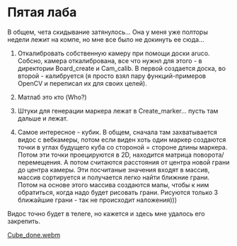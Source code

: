 # Пятая лаба

В общем, чета скидывание затянулось... Она у меня уже полторы недели лежит на компе, но мне все было не докинуть ее сюда...

1. Откалибровать собственную камеру при помощи доски aruco.
Собсно, камера откалибрована, все что нужнл для этого - в директории Board_create и Cam_calib. В первой создается доска, во второй - калибруется (я просто взял пару функций-примеров OpenCV и переписал их для своих целей).

2. Матлаб это кто (Who?)

3. Штуки для генерации маркера лежат в Create_marker... пусть там дальше и лежат.

4. Самое интересное - кубик.
В общем, сначала там захватывается видос с вебкамеры, потом если виден хоть один маркер создаются точки в углах будущего куба со стороной = стороне длины маркера. Потом эти точки проецируются в 2D, находится матрица поворота/перемещения. А потом считаются расстояния от центра новой грани до центра камеры. Эти посчитаные значения входят в массив, массив сортируется и получается легко найти ближние грани. Потом на основе этого массива создаются мапы, чтобы к ним обратиться, когда надо будет рисовать грани. Рисуются только 3 ближайшие грани - так не происходит наложения)))

Видос точно будет в телеге, но кажется и здесь мне удалось его закрепить.

[Cube_done.webm](https://user-images.githubusercontent.com/90345098/223203595-ab583604-1519-4027-9198-5b52a7213879.webm)


